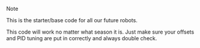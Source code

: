 > [!NOTE]
> This is the starter/base code for all our future robots.

This code will work no matter what season it is. Just make sure your offsets and PID tuning are put in correctly and always double check.
